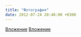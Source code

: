 ```yaml
---
title: "Фотография"
date: 2012-07-24 20:48:00 +0300
---
```



[Вложение](https://vk.com/photo41076938_287005855)
[Вложение](/assets/vk_photos/1/1TR9toOD4rY.jpg)
